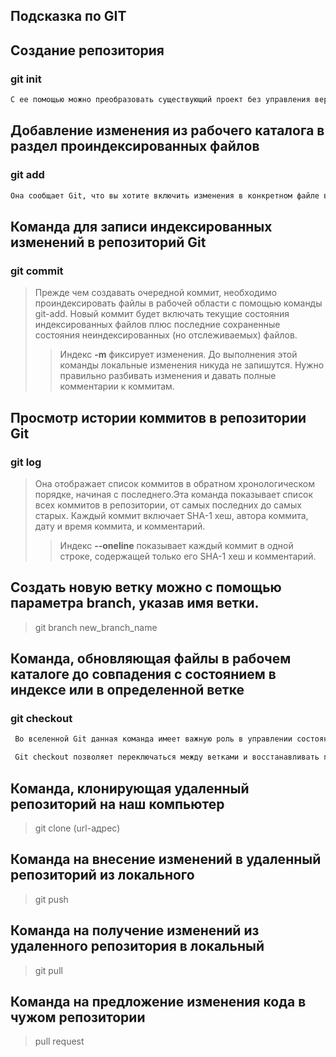 ## Подсказка по GIT

## Создание репозитория
### git init 
```sh
С ее помощью можно преобразовать существующий проект без управления версиями в репозиторий Git или инициализировать новый пустой репозиторий.
```
## Добавление изменения из рабочего каталога в раздел проиндексированных файлов
### git add
```sh
Она сообщает Git, что вы хотите включить изменения в конкретном файле в следующий коммит. Однако на самом деле команда git add не оказывает существенного влияния на репозиторий: изменения регистрируются в нем только после выполнения команды git commit.
```
## Команда для записи индексированных изменений в репозиторий Git
### git commit

> Прежде чем создавать очередной коммит, необходимо проиндексировать файлы в рабочей области с помощью команды git-add. Новый коммит будет включать текущие состояния индексированных файлов плюс последние сохраненные состояния неиндексированных (но отслеживаемых) файлов.
>> Индекс **-m** фиксирует изменения. До выполнения этой команды локальные изменения никуда не запишутся. Нужно правильно разбивать изменения и давать полные комментарии к коммитам.

## Просмотр истории коммитов в репозитории Git
### git log

>Она отображает список коммитов в обратном хронологическом порядке, начиная с последнего.Эта команда показывает список всех коммитов в репозитории, от самых последних до самых старых. Каждый коммит включает SHA-1 хеш, автора коммита, дату и время коммита, и комментарий.
>>Индекс **--oneline** показывает каждый коммит в одной строке, содержащей только его SHA-1 хеш и комментарий.


## Создать новую ветку можно с помощью параметра branch, указав имя ветки.

>git branch new_branch_name


## Команда, обновляющая файлы в рабочем каталоге до совпадения с состоянием в индексе или в определенной ветке
### git checkout

```sh
 Во вселенной Git данная команда имеет важную роль в управлении состоянием рабочего каталога и в переходе между разными снапшотами истории проекта.

 Git checkout позволяет переключаться между ветками и восстанавливать предыдущее состояние файлов. Это дает полный контроль над рабочим процессом.
 ```
 

## Команда, клонирующая удаленный репозиторий на наш компьютер

> git clone (url-адрес)

## Команда на внесение изменений в удаленный репозиторий из локального

> git push

## Команда на получение изменений из удаленного репозитория в локальный

> git pull

## Команда на предложение изменения кода в чужом репозитории

> pull request
